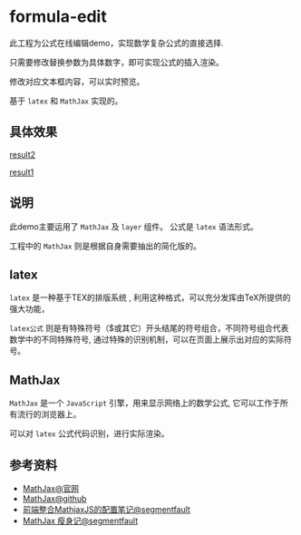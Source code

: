 # formula-edit

此工程为公式在线编辑demo，实现数学复杂公式的直接选择.

只需要修改替换参数为具体数字，即可实现公式的插入渲染。

修改对应文本框内容，可以实时预览。

基于 `latex` 和 `MathJax` 实现的。

## 具体效果

[result2](https://github.com/zzugbb/formula-edit/blob/master/img/result2.jpg)

[result1](https://github.com/zzugbb/formula-edit/blob/master/img/result1.jpg)


## 说明

此demo主要运用了 `MathJax` 及 `layer` 组件。 公式是 `latex` 语法形式。

工程中的 `MathJax` 则是根据自身需要抽出的简化版的。

## latex

`latex` 是一种基于ΤΕΧ的排版系统 , 利用这种格式，可以充分发挥由TeX所提供的强大功能，

`latex公式` 则是有特殊符号（$或其它）开头结尾的符号组合，不同符号组合代表数学中的不同特殊符号, 通过特殊的识别机制，可以在页面上展示出对应的实际符号。

## MathJax

`MathJax` 是一个 `JavaScript` 引擎，用来显示网络上的数学公式, 它可以工作于所有流行的浏览器上。

可以对 `latex` 公式代码识别，进行实际渲染。

## 参考资料

* [MathJax@官网](https://www.mathjax.org/)
* [MathJax@github](https://github.com/mathjax/MathJax)
* [前端整合MathjaxJS的配置笔记@segmentfault](https://segmentfault.com/a/1190000008317350)
* [MathJax 瘦身记@segmentfault](https://segmentfault.com/a/1190000003822609)

